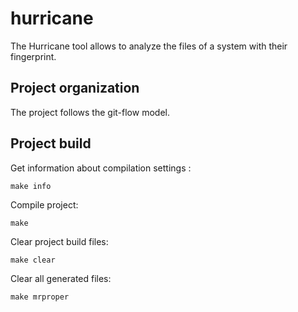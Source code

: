 # hurricane

The Hurricane tool allows to analyze the files of a system with their fingerprint. 

## Project organization

The project follows the git-flow model.

## Project build

Get information about compilation settings :
```{bash}
make info
```

Compile project:
```{bash}
make
```

Clear project build files:
```
make clear
```

Clear all generated files:
```
make mrproper
```